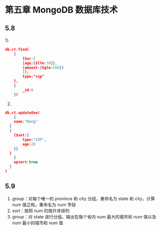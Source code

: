 # 第五章 MongoDB 数据库技术

## 5.8

1）

```JSOn
db.ct.find(
	{
		{$or:[
    	{age:{$lte:30}},
  		{amount:{$gte:500}}
		]},
		type:"vip"
	},
	{
		_id:0
	})
```

2)

```JSON
db.ct.updateOne(
	{
    name:"Wang"
  }
  {
  	{$set:{
  		type:"VIP",
  		age:28
  	}}
  }
	{
    upsert:true
  }
)
```

## 5.9

1. group：对每个唯一的 province 和 city 分组，重命名为 state 和 city，计算 num 值之和，重命名为 num 字段
2. sort：按照 num 的值升序排列
3. group：对 state 进行分组，输出在每个省内 num 最大的城市和 num 值以及 num 最小的城市和 num 值